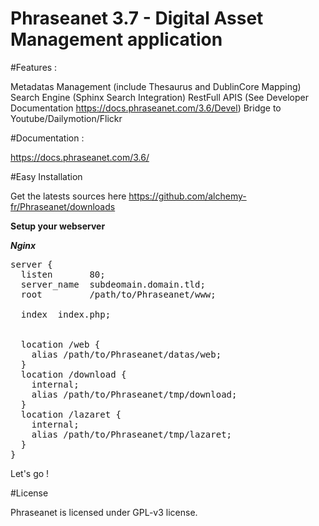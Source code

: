 Phraseanet 3.7 - Digital Asset Management application
=================================================

#Features :

Metadatas Management (include Thesaurus and DublinCore Mapping)
Search Engine (Sphinx Search Integration)
RestFull APIS (See Developer Documentation https://docs.phraseanet.com/3.6/Devel)
Bridge to Youtube/Dailymotion/Flickr

#Documentation :

https://docs.phraseanet.com/3.6/

#Easy Installation

Get the latests sources here https://github.com/alchemy-fr/Phraseanet/downloads

**Setup your webserver**

***Nginx***
<pre>
server {
  listen       80;
  server_name  subdeomain.domain.tld;
  root         /path/to/Phraseanet/www;

  index  index.php;


  location /web {
    alias /path/to/Phraseanet/datas/web;
  }
  location /download {
    internal;
    alias /path/to/Phraseanet/tmp/download;
  }
  location /lazaret {
    internal;
    alias /path/to/Phraseanet/tmp/lazaret;
  }
}
</pre>


Let's go !

#License

Phraseanet is licensed under GPL-v3 license.

[1]: http://developer.phraseanet.com/
